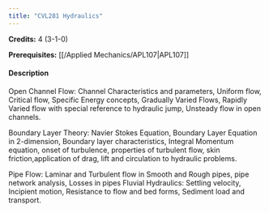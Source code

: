 ```yaml
---
title: "CVL281 Hydraulics"
---
```

**Credits:** 4 (3-1-0)

**Prerequisites:** [[/Applied Mechanics/APL107|APL107]]

#### Description
Open Channel Flow: Channel Characteristics and parameters, Uniform flow, Critical flow, Specific Energy concepts, Gradually Varied Flows, Rapidly Varied flow with special reference to hydraulic jump, Unsteady flow in open channels.

Boundary Layer Theory: Navier Stokes Equation, Boundary Layer Equation in 2-dimension, Boundary layer characteristics, Integral Momentum equation, onset of turbulence, properties of turbulent flow, skin friction,application of drag, lift and circulation to hydraulic problems.

Pipe Flow: Laminar and Turbulent flow in Smooth and Rough pipes, pipe network analysis, Losses in pipes Fluvial Hydraulics: Settling velocity, Incipient motion, Resistance to flow and bed forms, Sediment load and transport.